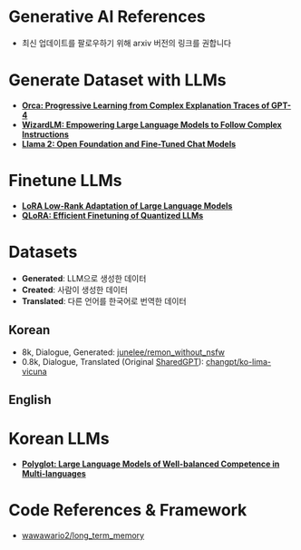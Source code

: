 # Generative AI References
- 최신 업데이트를 팔로우하기 위해 arxiv 버전의 링크를 권합니다

# Generate Dataset with LLMs
- **[Orca: Progressive Learning from Complex Explanation Traces of GPT-4](https://arxiv.org/abs/2306.02707)**
- **[WizardLM: Empowering Large Language Models to Follow Complex Instructions](https://arxiv.org/abs/2304.12244)**
- **[Llama 2: Open Foundation and Fine-Tuned Chat Models](https://ai.meta.com/research/publications/llama-2-open-foundation-and-fine-tuned-chat-models/)**

# Finetune LLMs
- **[LoRA Low-Rank Adaptation of Large Language Models](https://arxiv.org/pdf/2106.09685.pdf)**
- **[QLoRA: Efficient Finetuning of Quantized LLMs](https://arxiv.org/pdf/2305.14314.pdf)**

# Datasets
- **Generated**: LLM으로 생성한 데이터
- **Created**: 사람이 생성한 데이터
- **Translated**: 다른 언어를 한국어로 번역한 데이터

## Korean 
- 8k, Dialogue, Generated: [junelee/remon_without_nsfw](https://huggingface.co/datasets/junelee/remon_without_nsfw)
- 0.8k, Dialogue, Translated (Original [SharedGPT](https://huggingface.co/datasets/64bits/lima_vicuna_format)): [changpt/ko-lima-vicuna](https://huggingface.co/datasets/changpt/ko-lima-vicuna)


## English

# Korean LLMs
- **[Polyglot: Large Language Models of Well-balanced Competence in Multi-languages](https://github.com/EleutherAI/polyglot)**

# Code References & Framework
- [wawawario2/long_term_memory](https://github.com/wawawario2/long_term_memory)
